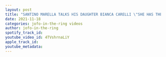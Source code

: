 ```yaml
---
layout: post
title: "SANTINO MARELLA TALKS HIS DAUGHTER BIANCA CARELLI \"SHE HAS THE IT FACTOR\""
date: 2021-11-18
categories: jofo-in-the-ring videos
author: jofo-in-the-ring
spotify_track_id: 
youtube_video_id: 4TVshrnaLiY
apple_track_id: 
youtube_metadata: 
---
```

